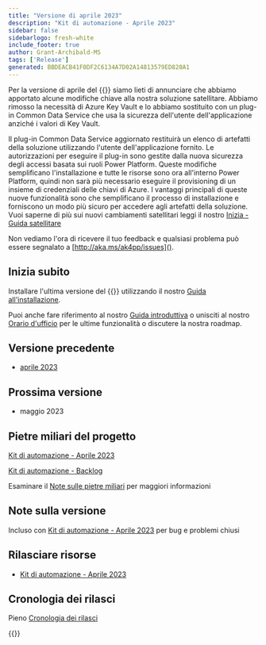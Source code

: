 ```yaml
---
title: "Versione di aprile 2023"
description: "Kit di automazione - Aprile 2023"
sidebar: false
sidebarlogo: fresh-white
include_footer: true
author: Grant-Archibald-MS
tags: ['Release']
generated: BBDEACB41F0DF2C6134A7D02A14813579ED820A1
---
```


Per la versione di aprile del {{<product-name>}} siamo lieti di annunciare che abbiamo apportato alcune modifiche chiave alla nostra soluzione satellitare. Abbiamo rimosso la necessità di Azure Key Vault e lo abbiamo sostituito con un plug-in Common Data Service che usa la sicurezza dell'utente dell'applicazione anziché i valori di Key Vault. 

Il plug-in Common Data Service aggiornato restituirà un elenco di artefatti della soluzione utilizzando l'utente dell'applicazione fornito. Le autorizzazioni per eseguire il plug-in sono gestite dalla nuova sicurezza degli accessi basata sui ruoli Power Platform. Queste modifiche semplificano l'installazione e tutte le risorse sono ora all'interno Power Platform, quindi non sarà più necessario eseguire il provisioning di un insieme di credenziali delle chiavi di Azure. I vantaggi principali di queste nuove funzionalità sono che semplificano il processo di installazione e forniscono un modo più sicuro per accedere agli artefatti della soluzione. Vuoi saperne di più sui nuovi cambiamenti satellitari leggi il nostro [Inizia - Guida satellitare](/it/get-started/satellite)

Non vediamo l'ora di ricevere il tuo feedback e qualsiasi problema può essere segnalato a [http://aka.ms/ak4pp/issues]().

## Inizia subito

Installare l'ultima versione del {{<product-name>}} utilizzando il nostro [Guida all'installazione](/it/get-started/install).

Puoi anche fare riferimento al nostro [Guida introduttiva](/it/get-started) o unisciti al nostro [Orario d'ufficio](/it/office-hours) per le ultime funzionalità o discutere la nostra roadmap.

## Versione precedente

- [aprile 2023](/it/releases/march-2023)

## Prossima versione

- maggio 2023

## Pietre miliari del progetto

[Kit di automazione - Aprile 2023](https://github.com/orgs/microsoft/projects/486/views/11)

[Kit di automazione - Backlog](https://github.com/orgs/microsoft/projects/486/views/1)

Esaminare il [Note sulle pietre miliari](/it/releases/milestones) per maggiori informazioni

## Note sulla versione

Incluso con [Kit di automazione - Aprile 2023](https://github.com/microsoft/powercat-automation-kit/releases/tag/AutomationKit-April2023) per bug e problemi chiusi

## Rilasciare risorse

- [Kit di automazione - Aprile 2023](https://github.com/microsoft/powercat-automation-kit/releases/tag/AutomationKit-April2023)

## Cronologia dei rilasci

Pieno [Cronologia dei rilasci](/it/releases)

{{<questions name="/content/it/releases/April-2023.json" completed="Grazie per aver fornito feedback" showNavigationButtons="false" locale="it">}}
